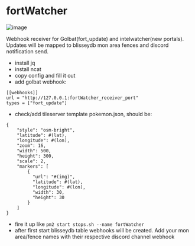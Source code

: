 # fortWatcher

![image](https://github.com/dkmur/fortWatcher/assets/42545952/55687bb8-ff41-411e-88f8-7c1be933d670)



Webhook receiver for Golbat(fort_update) and intelwatcher(new portals).  
Updates will be mapped to blisseydb mon area fences and discord notification send.

- install jq
- install ncat
- copy config and fill it out
- add golbat webhook:  
```
[[webhooks]]
url = "http://127.0.0.1:fortWatcher_receiver_port"
types = ["fort_update"]
```
- check/add tileserver template pokemon.json, should be:  
```
{
    "style": "osm-bright",
    "latitude": #(lat),
    "longitude": #(lon),
    "zoom": 16,
    "width": 500,
    "height": 300,
    "scale": 2,
    "markers": [
        {
          "url": "#(img)",
          "latitude": #(lat),
          "longitude": #(lon),
          "width": 30,
          "height": 30
        }
    ]
}
```
- fire it up like `pm2 start stops.sh --name fortWatcher`
- after first start blisseydb table webhooks will be created. Add your mon area/fence names with their respective discord channel webhook
